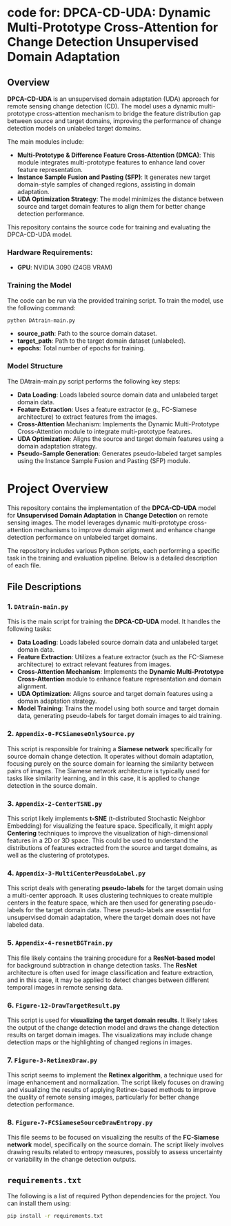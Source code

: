 # code for: DPCA-CD-UDA: Dynamic Multi-Prototype Cross-Attention for Change Detection Unsupervised Domain Adaptation

## Overview

**DPCA-CD-UDA** is an unsupervised domain adaptation (UDA) approach for remote sensing change detection (CD). The model uses a dynamic multi-prototype cross-attention mechanism to bridge the feature distribution gap between source and target domains, improving the performance of change detection models on unlabeled target domains.

The main modules include:

- **Multi-Prototype & Difference Feature Cross-Attention (DMCA)**: This module integrates multi-prototype features to enhance land cover feature representation.
- **Instance Sample Fusion and Pasting (SFP)**: It generates new target domain-style samples of changed regions, assisting in domain adaptation.
- **UDA Optimization Strategy**: The model minimizes the distance between source and target domain features to align them for better change detection performance.

This repository contains the source code for training and evaluating the DPCA-CD-UDA model.

### Hardware Requirements:
- **GPU**: NVIDIA 3090 (24GB VRAM)

### Training the Model

The code can be run via the provided training script. To train the model, use the following command:

```bash
python DAtrain-main.py 
``` 
- **source_path**: Path to the source domain dataset.
- **target_path**: Path to the target domain dataset (unlabeled).
- **epochs**: Total number of epochs for training.

### Model Structure
The DAtrain-main.py script performs the following key steps:

- **Data Loading**: Loads labeled source domain data and unlabeled target domain data.
- **Feature Extraction**: Uses a feature extractor (e.g., FC-Siamese architecture) to extract features from the images.
- **Cross-Attention** Mechanism: Implements the Dynamic Multi-Prototype Cross-Attention module to integrate multi-prototype features.
- **UDA Optimization**: Aligns the source and target domain features using a domain adaptation strategy.
- **Pseudo-Sample Generation**: Generates pseudo-labeled target samples using the Instance Sample Fusion and Pasting (SFP) module.
# Project Overview

This repository contains the implementation of the **DPCA-CD-UDA** model for **Unsupervised Domain Adaptation** in **Change Detection** on remote sensing images. The model leverages dynamic multi-prototype cross-attention mechanisms to improve domain alignment and enhance change detection performance on unlabeled target domains.

The repository includes various Python scripts, each performing a specific task in the training and evaluation pipeline. Below is a detailed description of each file.

## File Descriptions

### 1. `DAtrain-main.py`

This is the main script for training the **DPCA-CD-UDA** model. It handles the following tasks:
- **Data Loading**: Loads labeled source domain data and unlabeled target domain data.
- **Feature Extraction**: Utilizes a feature extractor (such as the FC-Siamese architecture) to extract relevant features from images.
- **Cross-Attention Mechanism**: Implements the **Dynamic Multi-Prototype Cross-Attention** module to enhance feature representation and domain alignment.
- **UDA Optimization**: Aligns source and target domain features using a domain adaptation strategy.
- **Model Training**: Trains the model using both source and target domain data, generating pseudo-labels for target domain images to aid training.
  
### 2. `Appendix-0-FCSiameseOnlySource.py`

This script is responsible for training a **Siamese network** specifically for source domain change detection. It operates without domain adaptation, focusing purely on the source domain for learning the similarity between pairs of images. The Siamese network architecture is typically used for tasks like similarity learning, and in this case, it is applied to change detection in the source domain.

### 3. `Appendix-2-CenterTSNE.py`

This script likely implements **t-SNE** (t-distributed Stochastic Neighbor Embedding) for visualizing the feature space. Specifically, it might apply **Centering** techniques to improve the visualization of high-dimensional features in a 2D or 3D space. This could be used to understand the distributions of features extracted from the source and target domains, as well as the clustering of prototypes.

### 4. `Appendix-3-MultiCenterPeusdoLabel.py`

This script deals with generating **pseudo-labels** for the target domain using a multi-center approach. It uses clustering techniques to create multiple centers in the feature space, which are then used for generating pseudo-labels for the target domain data. These pseudo-labels are essential for unsupervised domain adaptation, where the target domain does not have labeled data.

### 5. `Appendix-4-resnetBGTrain.py`

This file likely contains the training procedure for a **ResNet-based model** for background subtraction in change detection tasks. The **ResNet** architecture is often used for image classification and feature extraction, and in this case, it may be applied to detect changes between different temporal images in remote sensing data.

### 6. `Figure-12-DrawTargetResult.py`

This script is used for **visualizing the target domain results**. It likely takes the output of the change detection model and draws the change detection results on target domain images. The visualizations may include change detection maps or the highlighting of changed regions in images.

### 7. `Figure-3-RetinexDraw.py`

This script seems to implement the **Retinex algorithm**, a technique used for image enhancement and normalization. The script likely focuses on drawing and visualizing the results of applying Retinex-based methods to improve the quality of remote sensing images, particularly for better change detection performance.

### 8. `Figure-7-FCSiameseSourceDrawEntropy.py`

This file seems to be focused on visualizing the results of the **FC-Siamese network** model, specifically on the source domain. The script likely involves drawing results related to entropy measures, possibly to assess uncertainty or variability in the change detection outputs.

## `requirements.txt`

The following is a list of required Python dependencies for the project. You can install them using:

```bash
pip install -r requirements.txt
```

